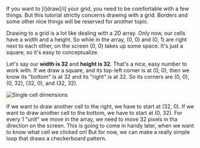 If you want to [i]draw[/i] your grid, you need to be comfortable with a few things. But this tutorial strictly concerns drawing with a grid. Borders and some other nice things will be reserved for another topic.

Drawing to a grid is a lot like dealing with a 2D array. Only now, our cells have a width and a height. So while in the array, (0, 0) and (0, 1) are right next to each other, on the screen (0, 0) takes up some space.  It's just a square, so it's easy to conceptualize. 

Let's say our **width is 32** and **height is 32**. That's a nice, easy number to work with. If we draw a square, and its top-left corner is at (0, 0), then we know its "bottom" is at 32 and its "right" is at 32. So its corners are (0, 0), (0, 32), (32, 0), and (32, 32).

![Single cell dimensions](./singlecell.png)

If we want to draw another cell to the right, we have to start at (32, 0). If we want to draw another cell to the bottom, we have to start at (0, 32). For every 1 "unit" we move in the array, we need to move 32 pixels in tha direction on the screen. This is going to come in handy later, when we want to know what cell we clicked on! But for now, we can make a really simple loop that draws a checkerboard pattern.

